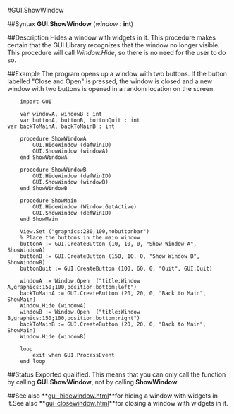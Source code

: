 
#GUI.ShowWindow

##Syntax
**GUI.ShowWindow** (*window* : **int**)

##Description
Hides a window with widgets in it. This procedure makes certain that the GUI Library recognizes that the window no longer visible. This procedure will call *Window.Hide*, so there is no need for the user to do so.

##Example
The program opens up a window with two buttons. If the button labelled "Close and Open" is pressed, the window is closed and a new window with two buttons is opened in a random location on the screen.

        import GUI

        var windowA, windowB : int
        var buttonA, buttonB, buttonQuit : int
	var backToMainA, backToMainB : int

        procedure ShowWindowA
            GUI.HideWindow (defWinID)
            GUI.ShowWindow (windowA)
        end ShowWindowA

        procedure ShowWindowB
            GUI.HideWindow (defWinID)
            GUI.ShowWindow (windowB)
        end ShowWindowB

        procedure ShowMain
            GUI.HideWindow (Window.GetActive)
            GUI.ShowWindow (defWinID)
        end ShowMain

        View.Set ("graphics:280;100,nobuttonbar")
        % Place the buttons in the main window
        buttonA := GUI.CreateButton (10, 10, 0, "Show Window A", ShowWindowA)
        buttonB := GUI.CreateButton (150, 10, 0, "Show Window B", ShowWindowB)
        buttonQuit := GUI.CreateButton (100, 60, 0, "Quit", GUI.Quit)

        windowA := Window.Open  ("title:Window A,graphics:150;100,position:bottom;left")
        backToMainA := GUI.CreateButton (20, 20, 0, "Back to Main", ShowMain)
        Window.Hide (windowA)
        windowB := Window.Open  ("title:Window B,graphics:150;100,position:bottom;right")
        backToMainB := GUI.CreateButton (20, 20, 0, "Back to Main", ShowMain)
        Window.Hide (windowB)

        loop
            exit when GUI.ProcessEvent
        end loop

##Status
Exported qualified.
This means that you can only call the function by calling **GUI.ShowWindow**, not by calling **ShowWindow**.

##See also
**[gui_hidewindow.html](GUI.HideWindow)**for hiding a window with widgets in it.See also **[gui_closewindow.html](GUI.CloseWindow)**for closing a window with widgets in it.
